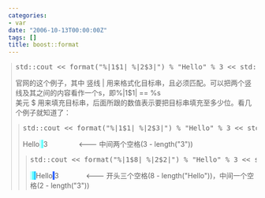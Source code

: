 ```yaml
---
categories:
- var
date: "2006-10-13T00:00:00Z"
tags: []
title: boost::format
---
```


<blockquote style="border-left: 1px solid rgb(204, 204, 204); margin: 0pt 0pt 0pt 0.8ex; padding-left: 1ex;" class="gmail_quote"><pre>std::cout << format("%|1$1| %|2$3|") % "Hello" % 3 << std::endl; 
</pre><div>官网的这个例子，其中
竖线 | 用来格式化目标串，且必须匹配。可以把两个竖线及其之间的内容看作一个s，即%|1$1| == %s 
</div>美元 $ 用来填充目标串，后面所跟的数值表示要把目标串填充至多少位。看几个例子就知道了：
<blockquote style="border-left: 1px solid rgb(204, 204, 204); margin: 0pt 0pt 0pt 0.8ex; padding-left: 1ex;" class="gmail_quote"> <pre>std::cout << format("%|1$1| %|2$3|") % "Hello" % 3 << std::endl;</pre> Hello<span style="background-color: rgb(204, 255, 255);">&nbsp;</span><span style="background-color: rgb(102, 255, 255);"> </span>3&nbsp;&nbsp;&nbsp;&nbsp;&nbsp;&nbsp;&nbsp;&nbsp;&nbsp;&nbsp;&nbsp;&nbsp;&nbsp;&nbsp;&nbsp; <--- 中间两个空格(3 - length("3"))
<blockquote style="border-left: 1px solid rgb(204, 204, 204); margin: 0pt 0pt 0pt 0.8ex; padding-left: 1ex;" class="gmail_quote">    <pre>std::cout << format("%|1$8| %|2$2|") % "Hello" % 3 << std::endl;</pre>  <span style="background-color: rgb(255, 204, 204);"><span style="background-color: rgb(204, 255, 255);">&nbsp;</span><span style="background-color: rgb(102, 255, 255);">&nbsp;</span><span style="background-color: rgb(51, 204, 255);">  </span></span>Hello<span style="background-color: rgb(51, 102, 255);"> </span>3&nbsp;&nbsp;&nbsp;&nbsp;&nbsp; &nbsp; &nbsp;&nbsp;&nbsp;&nbsp;&nbsp; <--- 开头三个空格(8 - length("Hello"))，中间一个空格(2 - length("3"))
 
